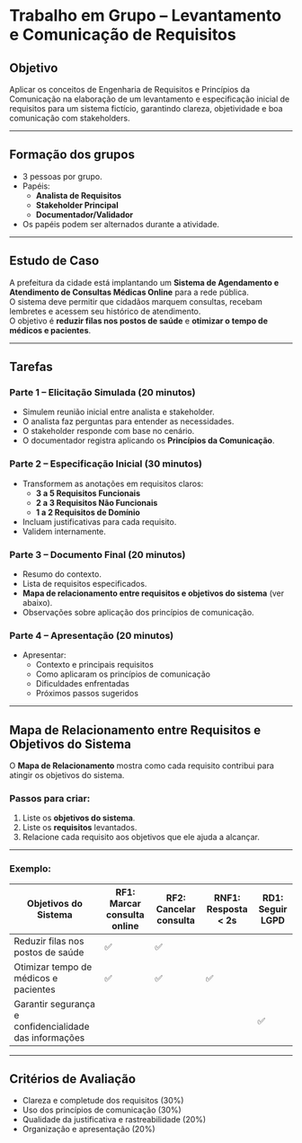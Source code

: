 


# Trabalho em Grupo – Levantamento e Comunicação de Requisitos

## Objetivo
Aplicar os conceitos de Engenharia de Requisitos e Princípios da Comunicação na elaboração de um levantamento e especificação inicial de requisitos para um sistema fictício, garantindo clareza, objetividade e boa comunicação com stakeholders.

---

## Formação dos grupos
- 3 pessoas por grupo.
- Papéis:
  - **Analista de Requisitos**
  - **Stakeholder Principal**
  - **Documentador/Validador**
- Os papéis podem ser alternados durante a atividade.

---

## Estudo de Caso
A prefeitura da cidade está implantando um **Sistema de Agendamento e Atendimento de Consultas Médicas Online** para a rede pública.  
O sistema deve permitir que cidadãos marquem consultas, recebam lembretes e acessem seu histórico de atendimento.  
O objetivo é **reduzir filas nos postos de saúde** e **otimizar o tempo de médicos e pacientes**.

---

## Tarefas

### Parte 1 – Elicitação Simulada (20 minutos)
- Simulem reunião inicial entre analista e stakeholder.
- O analista faz perguntas para entender as necessidades.
- O stakeholder responde com base no cenário.
- O documentador registra aplicando os **Princípios da Comunicação**.

### Parte 2 – Especificação Inicial (30 minutos)
- Transformem as anotações em requisitos claros:
  - **3 a 5 Requisitos Funcionais**
  - **2 a 3 Requisitos Não Funcionais**
  - **1 a 2 Requisitos de Domínio**
- Incluam justificativas para cada requisito.
- Validem internamente.

### Parte 3 – Documento Final (20 minutos)
- Resumo do contexto.
- Lista de requisitos especificados.
- **Mapa de relacionamento entre requisitos e objetivos do sistema** (ver abaixo).
- Observações sobre aplicação dos princípios de comunicação.

### Parte 4 – Apresentação (20 minutos)
- Apresentar:
  - Contexto e principais requisitos
  - Como aplicaram os princípios de comunicação
  - Dificuldades enfrentadas
  - Próximos passos sugeridos

---

## Mapa de Relacionamento entre Requisitos e Objetivos do Sistema

O **Mapa de Relacionamento** mostra como cada requisito contribui para atingir os objetivos do sistema.

### Passos para criar:
1. Liste os **objetivos do sistema**.
2. Liste os **requisitos** levantados.
3. Relacione cada requisito aos objetivos que ele ajuda a alcançar.

---

### Exemplo:

| Objetivos do Sistema                                | RF1: Marcar consulta online | RF2: Cancelar consulta | RNF1: Resposta < 2s | RD1: Seguir LGPD |
|-----------------------------------------------------|-----------------------------|------------------------|--------------------|------------------|
| Reduzir filas nos postos de saúde                   | ✅                           | ✅                      |                    |                  |
| Otimizar tempo de médicos e pacientes               | ✅                           | ✅                      | ✅                  |                  |
| Garantir segurança e confidencialidade das informações |                             |                        |                    | ✅                |

---

## Critérios de Avaliação
- Clareza e completude dos requisitos (30%)
- Uso dos princípios de comunicação (30%)
- Qualidade da justificativa e rastreabilidade (20%)
- Organização e apresentação (20%)